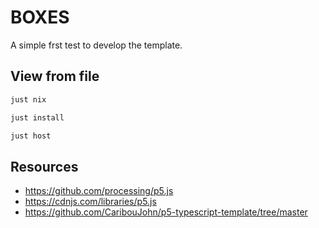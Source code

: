 # BOXES

A simple frst test to develop the template.  

## View from file

```sh
just nix

just install

just host
```

## Resources

* https://github.com/processing/p5.js
* https://cdnjs.com/libraries/p5.js
* https://github.com/CaribouJohn/p5-typescript-template/tree/master